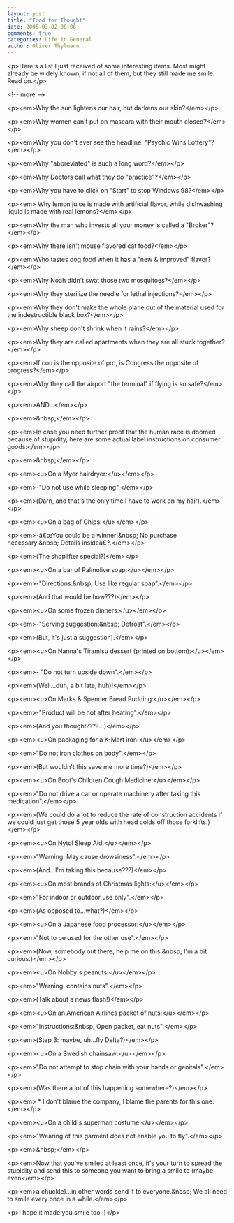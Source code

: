 ```yaml
---
layout: post
title: "Food for Thought"
date: 2005-03-02 08:06
comments: true
categories: Life in General
author: Oliver Thylmann
---
```



&lt;p&gt;Here's a list I just received of some interesting items. Most might already be widely known, if not all of them, but they still made me smile. Read on.&lt;/p&gt;


&lt;!-- more --&gt;


&lt;p&gt;&lt;em&gt;Why the sun lightens
our hair, but darkens our skin?&lt;/em&gt;&lt;/p&gt;

&lt;p&gt;&lt;em&gt;Why women can't put on
mascara with their mouth closed?&lt;/em&gt;&lt;/p&gt;

&lt;p&gt;&lt;em&gt;Why you don't ever see
the headline: &quot;Psychic Wins Lottery&quot;?&lt;/em&gt;&lt;/p&gt;

&lt;p&gt;&lt;em&gt;Why &quot;abbreviated&quot;
is such a long word?&lt;/em&gt;&lt;/p&gt;

&lt;p&gt;&lt;em&gt;Why Doctors call what
they do &quot;practice&quot;?&lt;/em&gt;&lt;/p&gt;

&lt;p&gt;&lt;em&gt;Why you have to click
on &quot;Start&quot; to stop Windows 98?&lt;/em&gt;&lt;/p&gt;

&lt;p&gt;&lt;em&gt; Why lemon juice
is made with artificial flavor, while dishwashing liquid is made with real
lemons?&lt;/em&gt;&lt;/p&gt;

&lt;p&gt;&lt;em&gt;Why the man who invests
all your money is called a &quot;Broker&quot;?&lt;/em&gt;&lt;/p&gt;

&lt;p&gt;&lt;em&gt;Why there isn't mouse
flavored cat food?&lt;/em&gt;&lt;/p&gt;

&lt;p&gt;&lt;em&gt;Who tastes dog food
when it has a &quot;new &amp; improved&quot; flavor?&lt;/em&gt;&lt;/p&gt;

&lt;p&gt;&lt;em&gt;Why Noah didn't swat
those two mosquitoes?&lt;/em&gt;&lt;/p&gt;

&lt;p&gt;&lt;em&gt;Why they sterilize the
needle for lethal injections?&lt;/em&gt;&lt;/p&gt;

&lt;p&gt;&lt;em&gt;Why they don't make
the whole plane out of the material used for the indestructible black box?&lt;/em&gt;&lt;/p&gt;

&lt;p&gt;&lt;em&gt;Why sheep don't shrink
when it rains?&lt;/em&gt;&lt;/p&gt;

&lt;p&gt;&lt;em&gt;Why they are called
apartments when they are all stuck together?&lt;/em&gt;&lt;/p&gt;

&lt;p&gt;&lt;em&gt;If con is the opposite
of pro, is Congress the opposite of progress?&lt;/em&gt;&lt;/p&gt;

&lt;p&gt;&lt;em&gt;Why they call the
airport &quot;the terminal&quot; if flying is so safe?&lt;/em&gt;&lt;/p&gt;

&lt;p&gt;&lt;em&gt;AND...&lt;/em&gt;&lt;/p&gt;

&lt;p&gt;&lt;em&gt;&amp;nbsp;&lt;/em&gt;&lt;/p&gt;

&lt;p&gt;&lt;em&gt;In case you need
further proof that the human race is doomed because of stupidity, here are some
actual label instructions on consumer goods:&lt;/em&gt;&lt;/p&gt;

&lt;p&gt;&lt;em&gt;&amp;nbsp;&lt;/em&gt;&lt;/p&gt;

&lt;p&gt;&lt;em&gt;&lt;u&gt;On a Myer hairdryer:&lt;/u&gt;&lt;/em&gt;&lt;/p&gt;

&lt;p&gt;&lt;em&gt;-&quot;Do not use
while sleeping&quot;.&lt;/em&gt;&lt;/p&gt;

&lt;p&gt;&lt;em&gt;(Darn, and that's the
only time I have to work on my hair).&lt;/em&gt;&lt;/p&gt;

&lt;p&gt;&lt;em&gt;&lt;u&gt;On a bag of Chips:&lt;/u&gt;&lt;/em&gt;&lt;/p&gt;

&lt;p&gt;&lt;em&gt;-â€œYou could be a
winner!&amp;nbsp; No purchase necessary.&amp;nbsp; Details insideâ€?.&lt;/em&gt;&lt;/p&gt;

&lt;p&gt;&lt;em&gt;(The shoplifter
special?)&lt;/em&gt;&lt;/p&gt;

&lt;p&gt;&lt;em&gt;&lt;u&gt;On a bar of Palmolive
soap:&lt;/u&gt;&lt;/em&gt;&lt;/p&gt;

&lt;p&gt;&lt;em&gt;-&quot;Directions:&amp;nbsp; Use
like regular soap&quot;.&lt;/em&gt;&lt;/p&gt;

&lt;p&gt;&lt;em&gt;(And that would be
how???)&lt;/em&gt;&lt;/p&gt;

&lt;p&gt;&lt;em&gt;&lt;u&gt;On some frozen
dinners:&lt;/u&gt;&lt;/em&gt;&lt;/p&gt;

&lt;p&gt;&lt;em&gt;-&quot;Serving
suggestion:&amp;nbsp; Defrost&quot;.&lt;/em&gt;&lt;/p&gt;

&lt;p&gt;&lt;em&gt;(But, it's just a
suggestion).&lt;/em&gt;&lt;/p&gt;

&lt;p&gt;&lt;em&gt;&lt;u&gt;On Nanna's Tiramisu
dessert (printed on bottom):&lt;/u&gt;&lt;/em&gt;&lt;/p&gt;

&lt;p&gt;&lt;em&gt;- &quot;Do not turn
upside down&quot;.&lt;/em&gt;&lt;/p&gt;

&lt;p&gt;&lt;em&gt;(Well...duh, a bit
late, huh)!&lt;/em&gt;&lt;/p&gt;

&lt;p&gt;&lt;em&gt;&lt;u&gt;On Marks &amp; Spencer
Bread Pudding:&lt;/u&gt;&lt;/em&gt;&lt;/p&gt;

&lt;p&gt;&lt;em&gt;-&quot;Product will be
hot after heating&quot;.&lt;/em&gt;&lt;/p&gt;

&lt;p&gt;&lt;em&gt;(And you
thought????...)&lt;/em&gt;&lt;/p&gt;

&lt;p&gt;&lt;em&gt;&lt;u&gt;On packaging for a
K-Mart iron:&lt;/u&gt;&lt;/em&gt;&lt;/p&gt;

&lt;p&gt;&lt;em&gt;&quot;Do not iron
clothes on body&quot;.&lt;/em&gt;&lt;/p&gt;

&lt;p&gt;&lt;em&gt;(But wouldn't this
save me more time?)&lt;/em&gt;&lt;/p&gt;

&lt;p&gt;&lt;em&gt;&lt;u&gt;On Boot's Children
Cough Medicine:&lt;/u&gt;&lt;/em&gt;&lt;/p&gt;

&lt;p&gt;&lt;em&gt;&quot;Do not drive a
car or operate machinery after taking this medication&quot;.&lt;/em&gt;&lt;/p&gt;

&lt;p&gt;&lt;em&gt;(We could do a lot to
reduce the rate of construction accidents if we could just get those 5 year
olds with head colds off those forklifts.)&lt;/em&gt;&lt;/p&gt;

&lt;p&gt;&lt;em&gt;&lt;u&gt;On Nytol Sleep Aid:&lt;/u&gt;&lt;/em&gt;&lt;/p&gt;

&lt;p&gt;&lt;em&gt;&quot;Warning: May
cause drowsiness&quot;.&lt;/em&gt;&lt;/p&gt;

&lt;p&gt;&lt;em&gt;(And...I'm taking this
because???)&lt;/em&gt;&lt;/p&gt;

&lt;p&gt;&lt;em&gt;&lt;u&gt;On most brands of
Christmas lights:&lt;/u&gt;&lt;/em&gt;&lt;/p&gt;

&lt;p&gt;&lt;em&gt;&quot;For indoor or
outdoor use only&quot;.&lt;/em&gt;&lt;/p&gt;

&lt;p&gt;&lt;em&gt;(As opposed
to...what?)&lt;/em&gt;&lt;/p&gt;

&lt;p&gt;&lt;em&gt;&lt;u&gt;On a Japanese food
processor:&lt;/u&gt;&lt;/em&gt;&lt;/p&gt;

&lt;p&gt;&lt;em&gt;&quot;Not to be used
for the other use&quot;.&lt;/em&gt;&lt;/p&gt;

&lt;p&gt;&lt;em&gt;(Now, somebody out
there, help me on this.&amp;nbsp; I'm a bit curious.)&lt;/em&gt;&lt;/p&gt;

&lt;p&gt;&lt;em&gt;&lt;u&gt;On Nobby's peanuts:&lt;/u&gt;&lt;/em&gt;&lt;/p&gt;

&lt;p&gt;&lt;em&gt;&quot;Warning:
contains nuts&quot;.&lt;/em&gt;&lt;/p&gt;

&lt;p&gt;&lt;em&gt;(Talk about a news
flash!)&lt;/em&gt;&lt;/p&gt;

&lt;p&gt;&lt;em&gt;&lt;u&gt;On an American
Airlines packet of nuts:&lt;/u&gt;&lt;/em&gt;&lt;/p&gt;

&lt;p&gt;&lt;em&gt;&quot;Instructions:&amp;nbsp; Open
packet, eat nuts&quot;.&lt;/em&gt;&lt;/p&gt;

&lt;p&gt;&lt;em&gt;(Step 3: maybe,
uh...fly Delta?)&lt;/em&gt;&lt;/p&gt;

&lt;p&gt;&lt;em&gt;&lt;u&gt;On a Swedish chainsaw:&lt;/u&gt;&lt;/em&gt;&lt;/p&gt;

&lt;p&gt;&lt;em&gt;&quot;Do not attempt
to stop chain with your hands or genitals&quot;.&lt;/em&gt;&lt;/p&gt;

&lt;p&gt;&lt;em&gt;(Was there a lot of
this happening somewhere?)&lt;/em&gt;&lt;/p&gt;

&lt;p&gt;&lt;em&gt; * I don't blame
the company, I blame the parents for this one:&lt;/em&gt;&lt;/p&gt;

&lt;p&gt;&lt;em&gt;&lt;u&gt;On a child's superman
costume:&lt;/u&gt;&lt;/em&gt;&lt;/p&gt;

&lt;p&gt;&lt;em&gt;&quot;Wearing of this
garment does not enable you to fly&quot;.&lt;/em&gt;&lt;/p&gt;

&lt;p&gt;&lt;em&gt;&amp;nbsp;&lt;/em&gt;&lt;/p&gt;

&lt;p&gt;&lt;em&gt;Now that you've smiled
at least once, it's your turn to spread the stupidity and send this to someone
you want to bring a smile to (maybe even&lt;/em&gt;&lt;/p&gt;

&lt;p&gt;&lt;em&gt;a chuckle)...in other
words send it to everyone.&amp;nbsp; We all need to smile every once in a while.&lt;/em&gt;&lt;/p&gt;

&lt;p&gt;I hope it made you smile too :)&lt;/p&gt;

